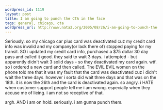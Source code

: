 ```yaml
--- 
wordpress_id: 1119
layout: post
title: I am going to punch the CTA in the face
tags: general, chicago, cta
wordpress_url: http://www.nata2.org/2005/08/26/i-am-going-to-punch-the-cta-in-the-face/
---
```

Seriously. so my chicago car plus card was deactivated cuz my credit card info was invalid and my company(or lack there of) stopped paying for my transit. SO i updated my credit card info, purchased a $75 dollar 30 day pass and called it good. they said to wait 3 days. i attempted - but apparently didn't wait 3 solid days - so they deactivated my card again. wtf. so i ordered a new card and then called. The EVIL EVIL women on the phone told me that it was my fault that the card was deactivated cuz i didn't wait the three days. however i sorta did wait three days and that was on the 18th. it is now the 26th and the card is deactivated again. so angry. i HATE when customer support people tell me i am wrong. especially when they accuse me of lieing. i am not so receptive of that. 

argh. AND i am on hold. seriously. i am gunna punch them. 
